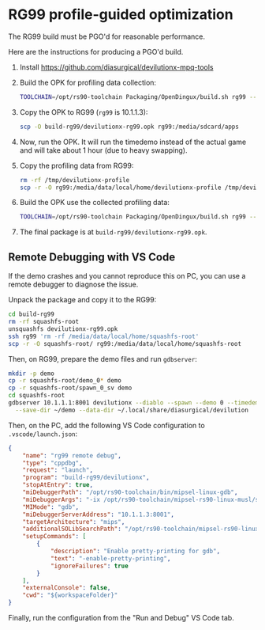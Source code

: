 # RG99 profile-guided optimization

The RG99 build must be PGO'd for reasonable performance.

Here are the instructions for producing a PGO'd build.

1.  Install <https://github.com/diasurgical/devilutionx-mpq-tools>

2.  Build the OPK for profiling data collection:

    ```sh
    TOOLCHAIN=/opt/rs90-toolchain Packaging/OpenDingux/build.sh rg99 --profile-generate
    ```

3.  Copy the OPK to RG99 (`rg99` is 10.1.1.3):

    ```sh
    scp -O build-rg99/devilutionx-rg99.opk rg99:/media/sdcard/apps
    ```

4.  Now, run the OPK. It will run the timedemo instead of the actual game and will take about 1 hour (due to heavy swapping).


5.  Copy the profiling data from RG99:

    ```sh
    rm -rf /tmp/devilutionx-profile
    scp -r -O rg99:/media/data/local/home/devilutionx-profile /tmp/devilutionx-profile
    ```

6.  Build the OPK use the collected profiling data:

    ```sh
    TOOLCHAIN=/opt/rs90-toolchain Packaging/OpenDingux/build.sh rg99 --profile-use --profile-dir /tmp/devilutionx-profile
    ```

7.  The final package is at `build-rg99/devilutionx-rg99.opk`.

## Remote Debugging with VS Code

If the demo crashes and you cannot reproduce this on PC, you can
use a remote debugger to diagnose the issue.

Unpack the package and copy it to the RG99:

```bash
cd build-rg99
rm -rf squashfs-root
unsquashfs devilutionx-rg99.opk
ssh rg99 'rm -rf /media/data/local/home/squashfs-root'
scp -r -O squashfs-root/ rg99:/media/data/local/home/squashfs-root
```

Then, on RG99, prepare the demo files and run `gdbserver`:

```bash
mkdir -p demo
cp -r squashfs-root/demo_0* demo
cp -r squashfs-root/spawn_0_sv demo
cd squashfs-root
gdbserver 10.1.1.1:8001 devilutionx --diablo --spawn --demo 0 --timedemo \
  --save-dir ~/demo --data-dir ~/.local/share/diasurgical/devilution
```

Then, on the PC, add the following VS Code configuration to `.vscode/launch.json`:

```json
{
	"name": "rg99 remote debug",
	"type": "cppdbg",
	"request": "launch",
	"program": "build-rg99/devilutionx",
	"stopAtEntry": true,
	"miDebuggerPath": "/opt/rs90-toolchain/bin/mipsel-linux-gdb",
	"miDebuggerArgs": "-ix /opt/rs90-toolchain/mipsel-rs90-linux-musl/sysroot/usr/share/buildroot/gdbinit",
	"MIMode": "gdb",
	"miDebuggerServerAddress": "10.1.1.3:8001",
	"targetArchitecture": "mips",
	"additionalSOLibSearchPath": "/opt/rs90-toolchain/mipsel-rs90-linux-musl/sysroot",
	"setupCommands": [
		{
			"description": "Enable pretty-printing for gdb",
			"text": "-enable-pretty-printing",
			"ignoreFailures": true
		}
	],
	"externalConsole": false,
	"cwd": "${workspaceFolder}"
}
```

Finally, run the configuration from the "Run and Debug" VS Code tab.
